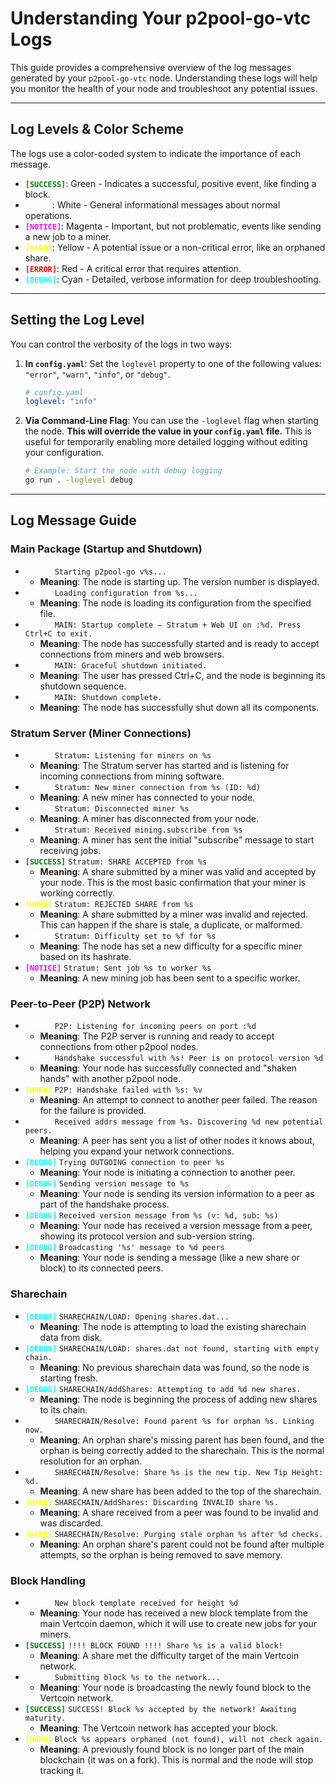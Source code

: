 # Understanding Your p2pool-go-vtc Logs

This guide provides a comprehensive overview of the log messages generated by your `p2pool-go-vtc` node. Understanding these logs will help you monitor the health of your node and troubleshoot any potential issues.

---

## Log Levels & Color Scheme

The logs use a color-coded system to indicate the importance of each message.

* <font color="green">**`[SUCCESS]`**</font>: Green - Indicates a successful, positive event, like finding a block.
* <font color="white">**`[INFO]`**</font>: White - General informational messages about normal operations.
* <font color="magenta">**`[NOTICE]`**</font>: Magenta - Important, but not problematic, events like sending a new job to a miner.
* <font color="yellow">**`[WARN]`**</font>: Yellow - A potential issue or a non-critical error, like an orphaned share.
* <font color="red">**`[ERROR]`**</font>: Red - A critical error that requires attention.
* <font color="cyan">**`[DEBUG]`**</font>: Cyan - Detailed, verbose information for deep troubleshooting.

---

## Setting the Log Level

You can control the verbosity of the logs in two ways:

1.  **In `config.yaml`**: Set the `loglevel` property to one of the following values: `"error"`, `"warn"`, `"info"`, or `"debug"`.

    ```yaml
    # config.yaml
    loglevel: "info"
    ```

2.  **Via Command-Line Flag**: You can use the `-loglevel` flag when starting the node. **This will override the value in your `config.yaml` file.** This is useful for temporarily enabling more detailed logging without editing your configuration.

    ```bash
    # Example: Start the node with debug logging
    go run . -loglevel debug
    ```

---

## Log Message Guide

### Main Package (Startup and Shutdown)

* <font color="white">**`[INFO]`**</font> `Starting p2pool-go v%s...`
    * **Meaning**: The node is starting up. The version number is displayed.
* <font color="white">**`[INFO]`**</font> `Loading configuration from %s...`
    * **Meaning**: The node is loading its configuration from the specified file.
* <font color="white">**`[INFO]`**</font> `MAIN: Startup complete – Stratum + Web UI on :%d. Press Ctrl+C to exit.`
    * **Meaning**: The node has successfully started and is ready to accept connections from miners and web browsers.
* <font color="white">**`[INFO]`**</font> `MAIN: Graceful shutdown initiated.`
    * **Meaning**: The user has pressed Ctrl+C, and the node is beginning its shutdown sequence.
* <font color="white">**`[INFO]`**</font> `MAIN: Shutdown complete.`
    * **Meaning**: The node has successfully shut down all its components.

### Stratum Server (Miner Connections)

* <font color="white">**`[INFO]`**</font> `Stratum: Listening for miners on %s`
    * **Meaning**: The Stratum server has started and is listening for incoming connections from mining software.
* <font color="white">**`[INFO]`**</font> `Stratum: New miner connection from %s (ID: %d)`
    * **Meaning**: A new miner has connected to your node.
* <font color="white">**`[INFO]`**</font> `Stratum: Disconnected miner %s`
    * **Meaning**: A miner has disconnected from your node.
* <font color="white">**`[INFO]`**</font> `Stratum: Received mining.subscribe from %s`
    * **Meaning**: A miner has sent the initial "subscribe" message to start receiving jobs.
* <font color="green">**`[SUCCESS]`**</font> `Stratum: SHARE ACCEPTED from %s`
    * **Meaning**: A share submitted by a miner was valid and accepted by your node. This is the most basic confirmation that your miner is working correctly.
* <font color="yellow">**`[WARN]`**</font> `Stratum: REJECTED SHARE from %s`
    * **Meaning**: A share submitted by a miner was invalid and rejected. This can happen if the share is stale, a duplicate, or malformed.
* <font color="white">**`[INFO]`**</font> `Stratum: Difficulty set to %f for %s`
    * **Meaning**: The node has set a new difficulty for a specific miner based on its hashrate.
* <font color="magenta">**`[NOTICE]`**</font> `Stratum: Sent job %s to worker %s`
    * **Meaning**: A new mining job has been sent to a specific worker.

### Peer-to-Peer (P2P) Network

* <font color="white">**`[INFO]`**</font> `P2P: Listening for incoming peers on port :%d`
    * **Meaning**: The P2P server is running and ready to accept connections from other p2pool nodes.
* <font color="white">**`[INFO]`**</font> `Handshake successful with %s! Peer is on protocol version %d`
    * **Meaning**: Your node has successfully connected and "shaken hands" with another p2pool node.
* <font color="yellow">**`[WARN]`**</font> `P2P: Handshake failed with %s: %v`
    * **Meaning**: An attempt to connect to another peer failed. The reason for the failure is provided.
* <font color="white">**`[INFO]`**</font> `Received addrs message from %s. Discovering %d new potential peers.`
    * **Meaning**: A peer has sent you a list of other nodes it knows about, helping you expand your network connections.
* <font color="cyan">**`[DEBUG]`**</font> `Trying OUTGOING connection to peer %s`
    * **Meaning**: Your node is initiating a connection to another peer.
* <font color="cyan">**`[DEBUG]`**</font> `Sending version message to %s`
    * **Meaning**: Your node is sending its version information to a peer as part of the handshake process.
* <font color="cyan">**`[DEBUG]`**</font> `Received version message from %s (v: %d, sub: %s)`
    * **Meaning**: Your node has received a version message from a peer, showing its protocol version and sub-version string.
* <font color="cyan">**`[DEBUG]`**</font> `Broadcasting '%s' message to %d peers`
    * **Meaning**: Your node is sending a message (like a new share or block) to its connected peers.

### Sharechain

* <font color="cyan">**`[DEBUG]`**</font> `SHARECHAIN/LOAD: Opening shares.dat...`
    * **Meaning**: The node is attempting to load the existing sharechain data from disk.
* <font color="cyan">**`[DEBUG]`**</font> `SHARECHAIN/LOAD: shares.dat not found, starting with empty chain.`
    * **Meaning**: No previous sharechain data was found, so the node is starting fresh.
* <font color="cyan">**`[DEBUG]`**</font> `SHARECHAIN/AddShares: Attempting to add %d new shares.`
    * **Meaning**: The node is beginning the process of adding new shares to its chain.
* <font color="white">**`[INFO]`**</font> `SHARECHAIN/Resolve: Found parent %s for orphan %s. Linking now.`
    * **Meaning**: An orphan share's missing parent has been found, and the orphan is being correctly added to the sharechain. This is the normal resolution for an orphan.
* <font color="white">**`[INFO]`**</font> `SHARECHAIN/Resolve: Share %s is the new tip. New Tip Height: %d.`
    * **Meaning**: A new share has been added to the top of the sharechain.
* <font color="yellow">**`[WARN]`**</font> `SHARECHAIN/AddShares: Discarding INVALID share %s.`
    * **Meaning**: A share received from a peer was found to be invalid and was discarded.
* <font color="yellow">**`[WARN]`**</font> `SHARECHAIN/Resolve: Purging stale orphan %s after %d checks.`
    * **Meaning**: An orphan share's parent could not be found after multiple attempts, so the orphan is being removed to save memory.

### Block Handling

* <font color="white">**`[INFO]`**</font> `New block template received for height %d`
    * **Meaning**: Your node has received a new block template from the main Vertcoin daemon, which it will use to create new jobs for your miners.
* <font color="green">**`[SUCCESS]`**</font> `!!!! BLOCK FOUND !!!! Share %s is a valid block!`
    * **Meaning**: A share met the difficulty target of the main Vertcoin network.
* <font color="white">**`[INFO]`**</font> `Submitting block %s to the network...`
    * **Meaning**: Your node is broadcasting the newly found block to the Vertcoin network.
* <font color="green">**`[SUCCESS]`**</font> `SUCCESS! Block %s accepted by the network! Awaiting maturity.`
    * **Meaning**: The Vertcoin network has accepted your block.
* <font color="yellow">**`[WARN]`**</font> `Block %s appears orphaned (not found), will not check again.`
    * **Meaning**: A previously found block is no longer part of the main blockchain (it was on a fork). This is normal and the node will stop tracking it.

